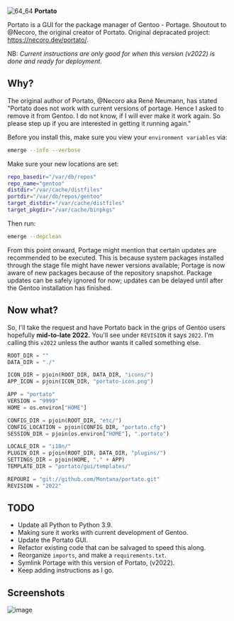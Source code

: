 ![64_64](https://user-images.githubusercontent.com/20936398/150125896-e8e94095-c383-40c6-a1e0-1729fce19612.png) **Portato**


Portato is a GUI for the package manager of Gentoo - Portage. Shoutout to @Necoro, the original creator of Portato.
Original depracated project: https://necoro.dev/portato/.

NB: _Current instructions are only good for when this version (v2022) is done and ready for deployment_.

## Why? 

The original author of Portato, @Necoro aka René Neumann, has stated "Portato does not work with current versions of portage. Hence I asked to remove it from Gentoo. I do not know, if I will ever make it work again. So please step up if you are interested in getting it running again."

Before you install this, make sure you view your `environment variables` via:

```bash
emerge --info --verbose
```

Make sure your new locations are set:

```bash
repo_basedir="/var/db/repos"
repo_name="gentoo"
distdir="/var/cache/distfiles"
portdir="/var/db/repos/gentoo"
target_distdir="/var/cache/distfiles"
target_pkgdir="/var/cache/binpkgs"
```
Then run:

```bash
emerge --depclean
```

From this point onward, Portage might mention that certain updates are recommended to be executed. This is because system packages installed through the stage file might have newer versions available; Portage is now aware of new packages because of the repository snapshot. Package updates can be safely ignored for now; updates can be delayed until after the Gentoo installation has finished.

## Now what?

So, I'll take the request and have Portato back in the grips of Gentoo users hopefully **mid-to-late 2022.** You'll see under `REVISION` it says `2022`. I'm calling this `v2022` unless the author wants it called something else.

```python
ROOT_DIR = ""
DATA_DIR = "./"

ICON_DIR = pjoin(ROOT_DIR, DATA_DIR, "icons/")
APP_ICON = pjoin(ICON_DIR, "portato-icon.png")

APP = "portato"
VERSION = "9999"
HOME = os.environ["HOME"]

CONFIG_DIR = pjoin(ROOT_DIR, "etc/")
CONFIG_LOCATION = pjoin(CONFIG_DIR, "portato.cfg")
SESSION_DIR = pjoin(os.environ["HOME"], ".portato")

LOCALE_DIR = "i18n/"
PLUGIN_DIR = pjoin(ROOT_DIR, DATA_DIR, "plugins/")
SETTINGS_DIR = pjoin(HOME, "." + APP)
TEMPLATE_DIR = "portato/gui/templates/"

REPOURI = "git://github.com/Montana/portato.git"
REVISION = "2022"
```

## TODO

* Update all Python to Python 3.9.
* Making sure it works with current development of Gentoo.
* Update the Portato GUI.
* Refactor existing code that can be salvaged to speed this along.
* Reorganize `imports`, and make a `requirements.txt`. 
* Symlink Portage with this version of Portato, (v2022). 
* Keep adding instructions as I go.

## Screenshots

![image](https://user-images.githubusercontent.com/20936398/150138840-95f019b7-db0a-4bfe-bfb7-05eb01c2f604.png)

